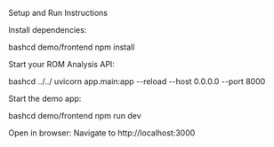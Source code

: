 Setup and Run Instructions

Install dependencies:

bashcd demo/frontend
npm install

Start your ROM Analysis API:

bashcd ../../
uvicorn app.main:app --reload --host 0.0.0.0 --port 8000

Start the demo app:

bashcd demo/frontend
npm run dev

Open in browser:
Navigate to http://localhost:3000
